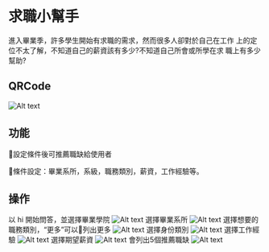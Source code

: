
# 求職小幫手

進入畢業季，許多學生開始有求職的需求，然而很多人卻對於自己在工作 上的定位不太了解，不知道自己的薪資該有多少?不知道自己所會或所學在求 職上有多少幫助?

## QRCode

![Alt text](QRCode.png)

## 功能

設定條件後可推薦職缺給使用者

條件設定：畢業系所，系級，職務類別，薪資，工作經驗等。

## 操作

以 hi 開始問答，並選擇畢業學院
![Alt text](demopic/1.jpg)
選擇畢業系所
![Alt text](demopic/2.jpg)
選擇想要的職務類別，“更多”可以列出更多
![Alt text](demopic/3.jpg)
選擇身份類別
![Alt text](demopic/4.jpg)
選擇工作經驗
![Alt text](demopic/5.jpg)
選擇期望薪資
![Alt text](demopic/6.jpg)
會列出5個推薦職缺
![Alt text](demopic/7.jpg)
